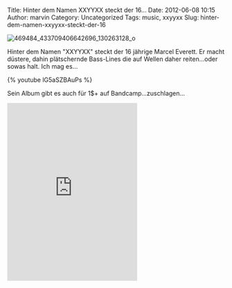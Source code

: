 Title: Hinter dem Namen  XXYYXX steckt der 16...
Date: 2012-06-08 10:15
Author: marvin
Category: Uncategorized
Tags: music, xxyyxx
Slug: hinter-dem-namen-xxyyxx-steckt-der-16

![469484_433709406642696_130263128_o]({filename}/images/469484_433709406642696_130263128_o.jpg)

Hinter dem Namen "XXYYXX" steckt der 16 jährige Marcel Everett. Er macht
düstere, dahin plätschernde Bass-Lines die auf Wellen daher
reiten...oder sowas halt. Ich mag es...

{% youtube lG5aSZBAuPs %}

Sein Album gibt es auch für 1\$+ auf Bandcamp...zuschlagen...

<iframe width="300" height="410" style="position: relative; display: block; width: 300px; height: 410px;" src="http://bandcamp.com/EmbeddedPlayer/v=2/album=2354567944/size=grande3/bgcol=FFFFFF/linkcol=4285BB/" allowtransparency="true" frameborder="0">[XXYYXX
by XXYYXX](http://xxyyxx.bandcamp.com/album/xxyyxx)</iframe>

